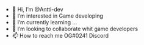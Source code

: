 - 👋 Hi, I’m @Antti-dev
- 👀 I’m interested in Game developing
- 🌱 I’m currently learning ...
- 💞️ I’m looking to collaborate whit game developers
- 📫 How to reach me OG#0241 Discord

<!---
Antti-dev/Antti-dev is a ✨ special ✨ repository because its `README.md` (this file) appears on your GitHub profile.
You can click the Preview link to take a look at your changes.
--->
